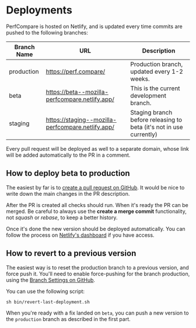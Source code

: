 # Deployments

PerfCompare is hosted on Netlify, and is updated every time commits are pushed to the following branches:

| Branch Name | URL                                               | Description                                                                                                   |
| ----------- | ------------------------------------------------- | ------------------------------------------------------------------------------------------------------------- |
| production  | https://perf.compare/                             | Production branch, updated every 1-2 weeks.                                                                   |
| beta        | https://beta--mozilla-perfcompare.netlify.app/    | This is the current development branch.                                                                       |
| staging     | https://staging--mozilla-perfcompare.netlify.app/ | Staging branch before releasing to beta (it's not in use currently)                                           |

Every pull request will be deployed as well to a separate domain, whose link will be added automatically to the PR in a comment.

## How to deploy beta to production

The easiest by far is to
[create a pull request on GitHub](https://github.com/mozilla/perfcompare/compare/production...beta?expand=1).
It would be nice to write down the main changes in the PR description.

After the PR is created all checks should run. When it's ready the PR can be
merged. Be careful to always use the **create a merge commit** functionality,
not *squash* or *rebase*, to keep a better history.

Once it's done the new version should be deployed automatically. You can follow the
process on [Netlify's dashboard](https://app.netlify.com/sites/mozilla-perfcompare/deploys)
if you have access.

## How to revert to a previous version

The easiest way is to reset the production branch to a previous version, and
force push it. You'll need to enable force-pushing for the branch production,
using the [Branch Settings on GitHub](https://github.com/mozilla/perfcompare/settings/branches).

You can use the following script:
```
sh bin/revert-last-deployment.sh
```

When you're ready with a fix landed on `beta`, you can push a new version to the
`production` branch as described in the first part.

